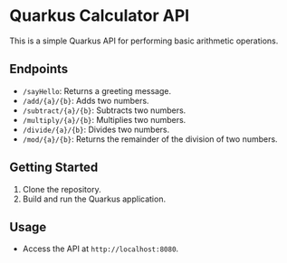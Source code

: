 # Quarkus Calculator API

This is a simple Quarkus API for performing basic arithmetic operations.

## Endpoints

- `/sayHello`: Returns a greeting message.
- `/add/{a}/{b}`: Adds two numbers.
- `/subtract/{a}/{b}`: Subtracts two numbers.
- `/multiply/{a}/{b}`: Multiplies two numbers.
- `/divide/{a}/{b}`: Divides two numbers.
- `/mod/{a}/{b}`: Returns the remainder of the division of two numbers.

## Getting Started

1. Clone the repository.
2. Build and run the Quarkus application.

## Usage

- Access the API at `http://localhost:8080`.
